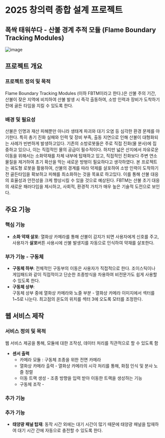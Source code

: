 # 2025 창의력 종합 설계 프로젝트

폭싹 태워쑤다 - 산불 경계 추적 모듈 (Flame Boundary Tracking Modules)
---

![image](https://github.com/user-attachments/assets/c9e9a01c-768a-40a6-a8b7-28c7fd47e8fd)

## 프로젝트 개요

### 프로젝트 정의 및 목적
Flame Boundary Tracking Modules (이하 FBTM이라고 한다.)은 산불 주의 기간, 산불이 잦은 지역에 비치하여 산불 발생 시 즉각 출동하여, 소방 인력과 장비가 도착하기 전에 골든 타임을 지킬 수 있도록 한다.

### 배경 및 필요성
산불은 인명과 재산 피해뿐만 아니라 생태계 파괴와 대기 오염 등 심각한 환경 문제를 야기한다. 특히 총기 진화 실패와 인력 및 장비 부족, 출동 지연으로 인해 산불이 대형화되는 사례가 빈번하게 발생하고있다.
기존의 소방로봇들은 주로 직접 진화(물 분사)에 집중하고 있으나, 이는 직접적인 물의 공급이 필수적이다. 하지만 넓은 산지에서 자유로운 이동을 위해서는 소화약재를 차체 내부에 탑재하고 있고, 직접적인 진화보다 주변 연소 물질을 제거하여 초기 확산을 막는 새로운 방벙이 필요하다고 생각하였다.
본 프로젝트는 궤도형 로봇을 활용하여, 산불의 경계를 따라 약제를 살포하여 소방 인력이 도착하기 전 골든타임을 확보하고 피해를 최소화하는 것을 목표로 하고있다. 이를 통해 산불 대응의 효율성과 안전성을 크케 향상시킬 수 있을 것으로 예상된다.
FBTM는 산불 초기 대응의 새로운 패러다임을 제시하고, 사회적, 환경적 가치가 매우 높은 기술적 도전으로 보인다.

## 주요 기능

### 핵심 기능
  * **소화 약재 살포**: 열화상 카메라를 통해 산불이 감지가 되면 사용자에게 신호를 주고, 사용자가 **살포**버튼 사용시에 산불 발생지를 자동으로 인식하여 약재를 살포한다.

### 부가 기능 - 구동체
  * **구동체 하부**: 전체적인 구동부의 이동은 사용자가 직접적으로 한다. 조이스틱이나 게임패드와 같이 직접적이고 단순한 조종방식을 차용하여 비전문가도 쉽게 사용할 수 있도록 한다.
  * **구동체 상부**:\
    구동체 상부 중에 열화상 카메라와 노즐 부분 - 열화상 카메라 이미지에서 섹터를 1~5로 나눈다. 최고점의 온도의 위치를 섹터 3에 오도록 모터를 조정한다.

## 웹 서비스 제작

### 서비스 정의 및 목적
웹 서비스 제공을 통해, 모듈에 대한 조작성, 데이터 처리를 직관적으로 할 수 있도록 함

  * **센서 출력**
     * 카메라 모듈 : 구동체 조종을 위한 전면 카메라
     * 열화상 카메라 출력 - 열화상 카메라의 시각 처리를 통해, 화점 인식 및 분사 노즐 정렬
     * 이동 트랙 생성 - 조종 방향을 입력 받아 이동한 트랙을 생성하는 기능
     * 구동체 조작 - 

### 추가 기능

### 추가 기능
  * **태양광 패널 탑재**: 동작 시간 외에는 대기 시간이 많기 때문에 태양광 패널을 탑재하여 대기 시간 간에 자동으로 충전할 수 있도록 한다.


